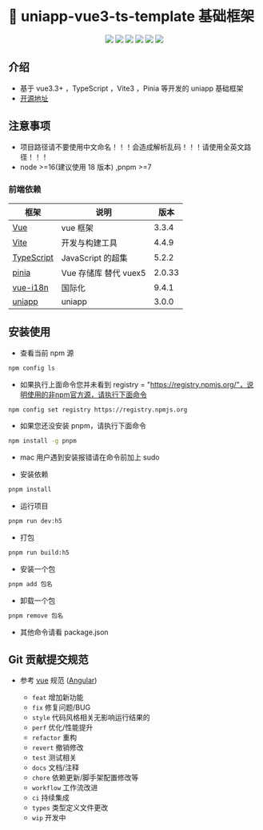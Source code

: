 # 🌈 uniapp-vue3-ts-template 基础框架

<p align="center">
    <img src="https://img.shields.io/badge/-Vue3.2-34495e?logo=vue.j" />
    <img src="https://img.shields.io/badge/-Vite4-646cff?logo=vite&logoColor=white" />
    <img src="https://img.shields.io/badge/-TypeScript4.9-blue?logo=typescript&logoColor=white" />
    <img src="https://img.shields.io/badge/-Pinia2-yellow?logo=picpay&logoColor=white" />
    <img src="https://img.shields.io/badge/-ESLint-4b32c3?logo=eslint&logoColor=white" />
    <img src="https://img.shields.io/badge/-pnpm7-F69220?logo=pnpm&logoColor=white" />
</p>

## 介绍

- 基于 vue3.3+ ，TypeScript ，Vite3 ，Pinia 等开发的 uniapp 基础框架
- [开源地址](https://gitee.com/xingyu4j/uniapp-vue3-ts-template)

## 注意事项

- 项目路径请不要使用中文命名！！！会造成解析乱码！！！请使用全英文路径！！！
- node >=16(建议使用 18 版本) ,pnpm >=7

### 前端依赖

| 框架 | 说明 | 版本 |
| --- | --- | --- |
| [Vue](https://staging-cn.vuejs.org/) | vue 框架 | 3.3.4 |
| [Vite](https://cn.vitejs.dev//) | 开发与构建工具 | 4.4.9 |
| [TypeScript](https://www.typescriptlang.org/docs/) | JavaScript 的超集 | 5.2.2 |
| [pinia](https://pinia.vuejs.org/) | Vue 存储库 替代 vuex5 | 2.0.33 |
| [vue-i18n](https://kazupon.github.io/vue-i18n/zh/introduction.html/) | 国际化 | 9.4.1 |
| [uniapp](https://uniapp.dcloud.net.cn//) | uniapp | 3.0.0 |

## 安装使用

- 查看当前 npm 源

```bash
npm config ls
```

- 如果执行上面命令您并未看到 registry = "<https://registry.npmjs.org/"，说明使用的非npm官方源，请执行下面命令>

```bash
npm config set registry https://registry.npmjs.org
```

- 如果您还没安装 pnpm，请执行下面命令

```bash
npm install -g pnpm
```

- mac 用户遇到安装报错请在命令前加上 sudo

- 安装依赖

```bash
pnpm install
```

- 运行项目

```bash
pnpm run dev:h5
```

- 打包

```bash
pnpm run build:h5
```

- 安装一个包

```bash
pnpm add 包名
```

- 卸载一个包

```bash
pnpm remove 包名
```

- 其他命令请看 package.json

## Git 贡献提交规范

- 参考 [vue](https://github.com/vuejs/vue/blob/dev/.github/COMMIT_CONVENTION.md) 规范 ([Angular](https://github.com/conventional-changelog/conventional-changelog/tree/master/packages/conventional-changelog-angular))

  - `feat` 增加新功能
  - `fix` 修复问题/BUG
  - `style` 代码风格相关无影响运行结果的
  - `perf` 优化/性能提升
  - `refactor` 重构
  - `revert` 撤销修改
  - `test` 测试相关
  - `docs` 文档/注释
  - `chore` 依赖更新/脚手架配置修改等
  - `workflow` 工作流改进
  - `ci` 持续集成
  - `types` 类型定义文件更改
  - `wip` 开发中
